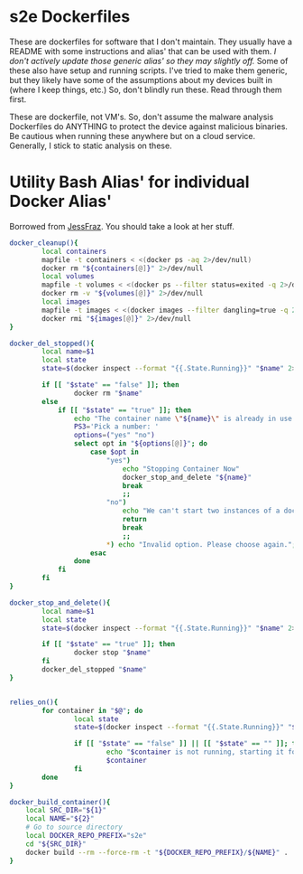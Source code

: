 # s2e Dockerfiles

These are dockerfiles for software that I don't maintain. They usually have a README with some instructions and alias' that can be used with them. *I don't actively update those generic alias' so they may slightly off.* Some of these also have setup and running scripts. I've tried to make them generic, but they likely have some of the assumptions about my devices built in (where I keep things, etc.) So, don't blindly run these. Read through them first.

These are dockerfile, not VM's. So, don't assume the malware analysis Dockerfiles do ANYTHING to protect the device against malicious binaries. Be cautious when running these anywhere but on a cloud service. Generally, I stick to static analysis on these.


# Utility Bash Alias' for individual Docker Alias'
Borrowed from [JessFraz](https://github.com/jessfraz/dotfiles/blob/master/.dockerfunc). You should take a look at her stuff.
```bash
docker_cleanup(){
        local containers
        mapfile -t containers < <(docker ps -aq 2>/dev/null)
        docker rm "${containers[@]}" 2>/dev/null
        local volumes
        mapfile -t volumes < <(docker ps --filter status=exited -q 2>/dev/null)
        docker rm -v "${volumes[@]}" 2>/dev/null
        local images
        mapfile -t images < <(docker images --filter dangling=true -q 2>/dev/null)
        docker rmi "${images[@]}" 2>/dev/null
}

docker_del_stopped(){
        local name=$1
        local state
        state=$(docker inspect --format "{{.State.Running}}" "$name" 2>/dev/null)

        if [[ "$state" == "false" ]]; then
                docker rm "$name"
        else
            if [[ "$state" == "true" ]]; then
                echo "The container name \"${name}\" is already in use. Would you like to kill the current container and start a new one?"
                PS3='Pick a number: '
                options=("yes" "no")
                select opt in "${options[@]}"; do
                    case $opt in
                        "yes")
                            echo "Stopping Container Now"
                            docker_stop_and_delete "${name}"
                            break
                            ;;
                        "no")
                            echo "We can't start two instances of a docker container. Exiting..."
                            return
                            break
                            ;;
                        *) echo "Invalid option. Please choose again.";;
                    esac
                done
            fi
        fi
}

docker_stop_and_delete(){
        local name=$1
        local state
        state=$(docker inspect --format "{{.State.Running}}" "$name" 2>/dev/null)

        if [[ "$state" == "true" ]]; then
                docker stop "$name"
        fi
        docker_del_stopped "$name"
}


relies_on(){
        for container in "$@"; do
                local state
                state=$(docker inspect --format "{{.State.Running}}" "$container" 2>/dev/null)

                if [[ "$state" == "false" ]] || [[ "$state" == "" ]]; then
                        echo "$container is not running, starting it for you."
                        $container
                fi
        done
}

docker_build_container(){
    local SRC_DIR="${1}"
    local NAME="${2}"
    # Go to source directory
    local DOCKER_REPO_PREFIX="s2e"
    cd "${SRC_DIR}"
    docker build --rm --force-rm -t "${DOCKER_REPO_PREFIX}/${NAME}" .
}

```
